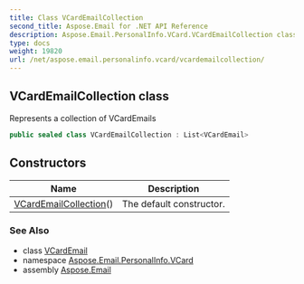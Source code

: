 ```yaml
---
title: Class VCardEmailCollection
second_title: Aspose.Email for .NET API Reference
description: Aspose.Email.PersonalInfo.VCard.VCardEmailCollection class. Represents a collection of VCardEmails
type: docs
weight: 19820
url: /net/aspose.email.personalinfo.vcard/vcardemailcollection/
---
```

## VCardEmailCollection class

Represents a collection of VCardEmails

```csharp
public sealed class VCardEmailCollection : List<VCardEmail>
```

## Constructors

| Name | Description |
| --- | --- |
| [VCardEmailCollection](vcardemailcollection/)() | The default constructor. |

### See Also

* class [VCardEmail](../vcardemail/)
* namespace [Aspose.Email.PersonalInfo.VCard](../../aspose.email.personalinfo.vcard/)
* assembly [Aspose.Email](../../)


